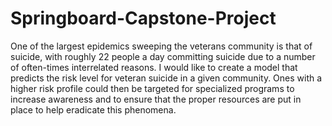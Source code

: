 # Springboard-Capstone-Project
One of the largest epidemics sweeping the veterans community is that of suicide, with roughly 22 people a day committing suicide due to a number of often-times interrelated reasons. I would like to create a model that predicts the risk level for veteran suicide in a given community. Ones with a higher risk profile could then be targeted for specialized programs to increase awareness and to ensure that the proper resources are put in place to help eradicate this phenomena.
